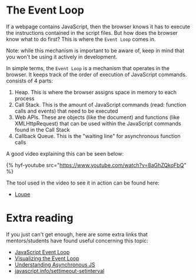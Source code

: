 # The Event Loop

If a webpage contains JavaScript, then the browser knows it has to execute the instructions contained in the script files. But how does the browser know what to do first? This is where the `Event Loop` comes in.

Note: while this mechanism is important to be aware of, keep in mind that you won't be using it actively in development.

In simple terms, the `Event Loop` is a mechanism that operates in the browser. It keeps track of the order of execution of JavaScript commands. consists of 4 parts:

1. Heap. This is where the browser assigns space in memory to each process
2. Call Stack. This is the amount of JavaScript commands (read: function calls and events) that need to be executed
3. Web APIs. These are objects (like the document) and functions (like XMLHttpRequest) that can be used within the JavaScript commands found in the Call Stack
4. Callback Queue. This is the "waiting line" for asynchronous function calls

A good video explaining this can be seen below:

{% hyf-youtube src="https://www.youtube.com/watch?v=8aGhZQkoFbQ" %}

The tool used in the video to see it in action can be found here:

-   [Loupe](http://latentflip.com/loupe/?code=!!!)

# Extra reading

If you just can't get enough, here are some extra links that mentors/students have found useful concerning this topic:

-   [JavaScript Event Loop](https://www.youtube.com/watch?v=XzXIMZMN9k4)
-   [Visualizing the Event Loop](https://dev.to/lydiahallie/javascript-visualized-event-loop-3dif)
-   [Understanding Asynchronous JS](https://blog.bitsrc.io/understanding-asynchronous-javascript-the-event-loop-74cd408419ff)
-   [javascript.info/settimeout-setinterval](https://javascript.info/settimeout-setinterval)
